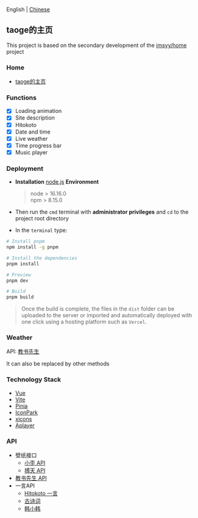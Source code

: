 English | [Chinese](./README.md)

<p>
<strong><h2>taoge的主页</h2></strong>
This project is based on the secondary development of the <a href="https://github.com/imsyy/home">imsyy/home</a> project
</p>

### Home

- [taoge的主页](https://home.mrtao.site)

### Functions

- [x] Loading animation
- [x] Site description
- [x] Hitokoto
- [x] Date and time
- [x] Live weather
- [x] Time progress bar
- [x] Music player

### Deployment

* **Installation** [node.js](https://nodejs.org/zh-cn/) **Environment**

  > node > 16.16.0  
  > npm > 8.15.0
  
* Then run the `cmd` terminal with **administrator privileges** and `cd` to the project root directory
* In the `terminal` type:

```bash
# Install pnpm
npm install -g pnpm

# Install the dependencies
pnpm install

# Preview
pnpm dev

# Build
pnpm build
```

> Once the build is complete, the files in the `dist` folder can be uploaded to the server or imported and automatically deployed with one click using a hosting platform such as `Vercel`.

### Weather

API: [教书先生](https://api.oioweb.cn/doc/weather/GetWeather)

It can also be replaced by other methods

### Technology Stack

* [Vue](https://cn.vuejs.org/)
* [Vite](https://vitejs.cn/vite3-cn/)
* [Pinia](https://pinia.vuejs.org/zh/)
* [IconPark](https://iconpark.oceanengine.com/official)
* [xicons](https://xicons.org/)
* [Aplayer](https://aplayer.js.org/)

### API

* 壁纸接口
  - [小歪 API](https://api.aixiaowai.cn)
  - [搏天 API](https://api.btstu.cn/doc/sjbz.php)
* [教书先生 API](https://api.oioweb.cn/doc/weather/GetWeather)
* 一言API
  - [Hitokoto 一言](https://hitokoto.cn/)
  - [古诗词](https://v1.jinrishici.com/all)
  - [韩小韩](https://api.vvhan.com/api/ian?type=json)
